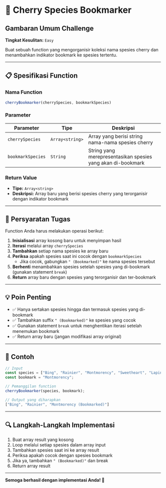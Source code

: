 # 🍒 Cherry Species Bookmarker

## Gambaran Umum Challenge

**Tingkat Kesulitan:** `Easy`

Buat sebuah function yang mengorganisir koleksi nama spesies cherry dan menambahkan indikator bookmark ke spesies tertentu.

---

## 📋 Spesifikasi Function

### Nama Function
```javascript
cherryBookmarker(cherrySpecies, bookmarkSpecies)
```

### Parameter

| Parameter | Tipe | Deskripsi |
|-----------|------|-------------|
| `cherrySpecies` | `Array<string>` | Array yang berisi string nama-nama spesies cherry |
| `bookmarkSpecies` | `String` | String yang merepresentasikan spesies yang akan di-bookmark |

### Return Value

- **Tipe:** `Array<string>`
- **Deskripsi:** Array baru yang berisi spesies cherry yang terorganisir dengan indikator bookmark

---

## 🎯 Persyaratan Tugas

Function Anda harus melakukan operasi berikut:

1. **Inisialisasi** array kosong baru untuk menyimpan hasil
2. **Iterasi** melalui array `cherrySpecies`
3. **Tambahkan** setiap nama spesies ke array baru
4. **Periksa** apakah spesies saat ini cocok dengan `bookmarkSpecies`
   - Jika cocok, gabungkan `" (Bookmarked)"` ke nama spesies tersebut
5. **Berhenti** menambahkan spesies setelah spesies yang di-bookmark (gunakan statement `break`)
6. **Return** array baru dengan spesies yang terorganisir dan ter-bookmark

---

## 💡 Poin Penting

- ✅ Hanya sertakan spesies hingga dan termasuk spesies yang di-bookmark
- ✅ Tambahkan suffix `" (Bookmarked)"` ke spesies yang cocok
- ✅ Gunakan statement `break` untuk menghentikan iterasi setelah menemukan bookmark
- ✅ Return array baru (jangan modifikasi array original)

---

## 📝 Contoh

```javascript
// Input
const species = ["Bing", "Rainier", "Montmorency", "Sweetheart", "Lapins"];
const bookmark = "Montmorency";

// Pemanggilan function
cherryBookmarker(species, bookmark);

// Output yang diharapkan
["Bing", "Rainier", "Montmorency (Bookmarked)"]
```

---

## 🔍 Langkah-Langkah Implementasi

1. Buat array result yang kosong
2. Loop melalui setiap spesies dalam array input
3. Tambahkan spesies saat ini ke array result
4. Periksa apakah cocok dengan spesies bookmark
5. Jika ya, tambahkan `" (Bookmarked)"` dan break
6. Return array result

---

**Semoga berhasil dengan implementasi Anda! 🚀**
